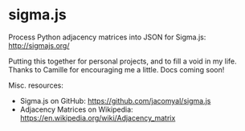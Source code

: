 # sigma.js
Process Python adjacency matrices into JSON for Sigma.js: http://sigmajs.org/

Putting this together for personal projects, and to fill a void in my life. Thanks to Camille for encouraging me a little.
Docs coming soon!

Misc. resources:

+ Sigma.js on GitHub: https://github.com/jacomyal/sigma.js
+ Adjacency Matrices on Wikipedia: https://en.wikipedia.org/wiki/Adjacency_matrix
